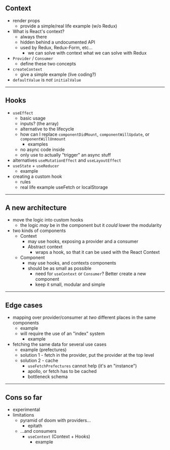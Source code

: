<!-- $width: 1500 -->
<!-- $height: 1500 -->

## Context

- render props
  - provide a simple/real life example (w/o Redux)
- What is React's context?
  - always there
  - hidden behind a undocumented API
  - used by Redux, Redux-Form, etc...
    - we can solve with context what we can solve with Redux
- `Provider` / `Consumer`
  - define these two concepts
- `createContext`
  - give a simple example (live coding?)
- `defaultValue` is _not_ `initialValue`

---

## Hooks

- `useEffect`
  - basic usage
  - inputs? (the array)
  - alternative to the lifecycle
  - how can I replace `componentDidMount`, `componentWillUpdate`, or `componentWillUnmount`
    - examples
  - no async code inside
  - only use to actually "trigger" an async stuff
- alternatives `useMutationEffect` and `useLayoutEffect`
- `useState` + `useReducer`
  - example
- creating a custom hook
  - rules
  - real life example useFetch or localStorage

---

## A new architecture

- move the logic into custom hooks
  - the logic _may_ be in the component but it _could_ lower the modularity
- two kinds of components
  - Context
    - may use hooks, exposing a provider and a consumer
    - Abstract context
      - wraps a hook, so that it can be used with the React Context
  - Component
    - may use hooks, and contexts components
    - should be as small as possible
      - need for `useContext` or `Consumer`? Better create a new component
      - keep it small, modular and simple

---

## Edge cases

- mapping over provider/consumer at _two_ different places in the same components
  - example
  - will require the use of an "index" system
    - example
- fetching the same data for several use cases
  - example (prefectures)
  - solution 1 - fetch in the provider, put the provider at the top level
  - solution 2 - cache
    - `useFetchPrefectures` cannot help (it's an "instance")
    - apollo, or fetch has to be cached
    - bottleneck schema

---

## Cons so far

- experimental
- limitations
  - pyramid of doom with providers...
    - epitath
  - ...and consumers
    - `useContext` (Context + Hooks)
      - example
